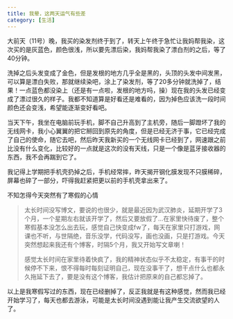 ```yaml
---
title: 我晕，这两天运气有些差
category: [生活]
---
```


大前天（11号）晚，我买的染发剂终于到了，转天上午终于急忙让我妈帮我染，这次买的是灰蓝色，颜色很浅，所以要先漂后染，我妈帮我染了漂白剂的之后，等了40分钟。

洗掉之后头发变成了金色，但是发根的地方几乎全是黑的，头顶的头发中间发黑，可以算是漂白失败，那就继续染吧，涂上了染发剂，等了20多分钟就洗掉了，结果！一点蓝色都没染上（还是有一点啦，发根的地方吗，操）现在我的头发已经变成了漂过很久的样子。我都不知道算是好看还是难看的，因为掉色应该洗一段时间颜色还会变浅，希望能逐渐变好看吧。

当天下午，我坐在电脑前玩手机，脚不自己升高到了主机旁，随后一脚蹬坏了我的无线网卡，我小心翼翼的把它掰回到原先的角度，但是已经无济于事，它已经完成了自己的使命，随它去吧，然后昨天我新买的一个无线网卡已经到了，网速跟之前比没有什么变化，比较好的一点就是这次的没有天线，只是一个像是蓝牙接收器的东西，我不会再踹到它了。

我记得上学期把手机壳扔掉之后，手机经常摔，昨天揭开钢化膜发现不只膜稀碎，屏幕也碎了一部分，吓得我赶紧把更以前的手机壳拿出来了。

不知怎得今天突然有了寒假的心情

> 太长时间没写博文，要说的也很少，就是最近因为武汉肺炎，延期开学了3个月，一个星期左右就该开学了，然后又要放假了…在家里快待废了，整个寒假基本没怎么出去玩，感觉自己快变成fw了，每天在家里只打游戏，网课也不听，与世隔绝，音乐没学，代码没写，画也没画，只是打游戏。今天突然想起来我还有个博客，时隔5个月，我又开始写文章喇！
>
> 感觉太长时间在家里待着快疯了，我的精神状态似乎不太稳定，有事干的时候停不下来，恨不得每时每刻证明自己，现在没事干了，想干点什么也都永久拖延下去了，要是没有这个博客，我估计把原来的自己都忘掉了。

以上是我寒假写过的东西，现在已经删掉了，反正我就是有这种感觉，然而我已经开始学习了，每天也都去游泳，可能是太长时间没遇到能让我产生交流欲望的人了。

